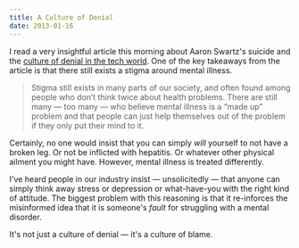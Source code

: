 ```yaml
---
title: A Culture of Denial
date: 2013-01-16
---
```


I read a very insightful article this morning about Aaron Swartz's suicide and the [culture of denial in the tech world](http://psychcentral.com/blog/archives/2013/01/15/aaron-swartz-a-culture-of-denial-depression-suicide-in-tech/). One of the key takeaways from the article is that there still exists a stigma around mental illness.

> Stigma still exists in many parts of our society, and often found among people who don’t think twice about health problems. There are still many — too many — who believe mental illness is a “made up” problem and that people can just help themselves out of the problem if they only put their mind to it.

Certainly, no one would insist that you can simply _will_ yourself to not have a broken leg. Or not be inflicted with hepatitis. Or whatever other physical ailment you might have. However, mental illness is treated differently.

I've heard people in our industry insist — unsolicitedly — that anyone can simply think away stress or depression or what-have-you with the right kind of attitude. The biggest problem with this reasoning is that it re-inforces the misinformed idea that it is someone's _fault_ for struggling with a mental disorder.

It's not just a culture of denial —&nbsp;it's a culture of blame.
